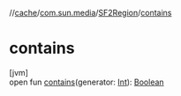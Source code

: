 //[cache](../../../index.md)/[com.sun.media](../index.md)/[SF2Region](index.md)/[contains](contains.md)

# contains

[jvm]\
open fun [contains](contains.md)(generator: [Int](https://kotlinlang.org/api/latest/jvm/stdlib/kotlin/-int/index.html)): [Boolean](https://kotlinlang.org/api/latest/jvm/stdlib/kotlin/-boolean/index.html)
